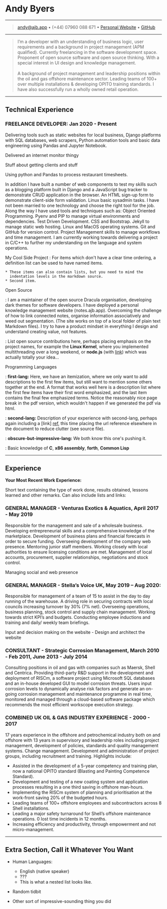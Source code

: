 # Andy Byers

---

> [andy@ajb.app](mailto:andy@ajb.app) • (+44) 07960 088 671 • [Personal Website](https://ajb.app) • [GitHub](https://github.com/andybyers21)

---

> I’m a developer with an understanding of business logic, user requirements and a background in project management (APM qualified). Currently freelancing in the software development space. Proponent of open source software and open source thinking. With a special interest in UI design and knowledge management.
> \
> \
> A background of project management and leadership positions within the oil and gas offshore maintenance sector. Leading teams of 100+ over multiple installations & developing OPITO training standards. I have also successfully run a wholly owned retail operation.

---

## Technical Experience

### FREELANCE DEVELOPER: Jan 2020 - Present

Delivering tools such as static websites for local business, Django platforms with SQL databases, web scrapers, Python automation tools and basic data engineering using Pandas and Jupyter Notebook.

Delivered an internet monitor thingy

Stuff about getting clients and stuff

Using python and Pandas to process restaurant timesheets.

In addition I have built a number of web components to test my skills such as a blogging platform built in Django and a JavaScript bug tracker to demonstrate CRUD application in the browser. An HTML sign-up form to demonstrate client-side form validation. Linux basic sysadmin tasks. I have not been married to one technology and choose the right tool for the job. Along the way I have used tools and techniques such as: Object Oriented Programming. Pyenv and PIP to manage virtual environments and dependencies. Test Driven Development. CSS and Bootstrap. Jekyll to manage static web hosting. Linux and MacOS operating systems. Git and GitHub for version control. Project Management skills to manage workflows and time management. I am currently working towards delivering a project in C/C++ to further my understanding on the language and system operations.

My Cool Side Project
: For items which don't have a clear time ordering, a definition
list can be used to have named items.

    * These items can also contain lists, but you need to mind the
      indentation levels in the markdown source.
    * Second item.

Open Source

: I am a maintainer of the open source Dracula organisation, developing dark themes for software developers. I have deployed a personal knowledge management website (notes.ajb.app). Overcoming the challenge of how to link connected notes, organise information associatively and weed out segmentation. (The site works on top of a local folder of plain text Markdown files). I try to have a product mindset in everything I design and understand creating value, not features.

: List open source contributions here, perhaps placing emphasis on
the project names, for example the **Linux Kernel**, where you
implemented multithreading over a long weekend, or **node.js**
(with [link](http://nodejs.org)) which was actually totally
your idea...

Programming Languages

: **first-lang:** Here, we have an itemization, where we only want
to add descriptions to the first few items, but still want to
mention some others together at the end. A format that works well
here is a description list where the first few items have their
first word emphasized, and the last item contains the final few
emphasized terms. Notice the reasonably nice page break in the pdf
version, which wouldn't happen if we generated the pdf via html.

: **second-lang:** Description of your experience with second-lang,
perhaps again including a [link] [ref], this time placing the url
reference elsewhere in the document to reduce clutter (see source
file).

: **obscure-but-impressive-lang:** We both know this one's pushing
it.

: Basic knowledge of **C**, **x86 assembly**, **forth**, **Common Lisp**

[ref]: https://github.com/githubuser/superlongprojectname

---

## Experience

**Your Most Recent Work Experience:**

Short text containing the type of work done, results obtained,
lessons learned and other remarks. Can also include lists and
links:

### GENERAL MANAGER - Venturas Exotics & Aquatics, April 2017 - May 2019

Responsible for the management and sale of a wholesale business. Developing entrepreneurial skills and a comprehensive knowledge of the marketplace. Development of business plans and financial forecasts in order to secure funding. Overseeing development of the company web presence. Mentoring junior staff members. Working closely with local authorities to ensure licensing conditions are met. Management of local accounts, procurement, supplier relationships, negotiations and stock control.

Managing social and web presence

### GENERAL MANAGER - Stella’s Voice UK, May 2019 – Aug 2020:

Responsible for management of a team of 15 to assist in the day to day running of the warehouse. A driving role in securing contracts with local councils increasing turnover by 30% (7% net). Overseeing operations, business planning, stock control and supply chain management. Working towards strict KPI’s and budgets. Conducting employee inductions and training and daily/ weekly team briefings.

Input and decision making on the website - Design and architect the website

### CONSULTANT - Strategic Corrosion Management, March 2010 - Feb 2011, June 2013 - July 2014

Consulting positions in oil and gas with companies such as Maersk, Shell and Centrica. Providing third-party R&D support in the development and deployment of RISCm, a software project using Microsoft SQL databases and an in-house developed GUI to model corrosion threats. Users input corrosion levels to dynamically analyse risk factors and generate an on-going corrosion management and maintenance programme in real time, monitored and managed through a cloud-based software package which recommends the most efficient workscope execution strategy.

### COMBINED UK OIL & GAS INDUSTRY EXPERIENCE - 2000 - 2017

17 years experience in the offshore and petrochemical industry both on and offshore with 13 years in supervisory and leadership roles including project management, development of policies, standards and quality management systems. Change management. Development and administration of project groups, including recruitment and training. Highlights include:

- Assisted in the development of a 5-year competency and training plan, now a national OPITO standard (Blasting and Painting Competence Standard).
- Development and testing of a new coating system and application processes resulting in a one third saving in offshore man-hours.
- Implementing the RISCm system of planning and prioritisation at the work-front saving 20% of the budgeted hours.
- Leading teams of 100+ offshore employees and subcontractors across 8 Shell installations.
- Leading a major safety turnaround for Shell’s offshore maintenance operations. 0 lost time incidents in 12 months.
- Increasing efficiency and productivity, through empowerment and not micro-management.

---

## Extra Section, Call it Whatever You Want

- Human Languages:

  - English (native speaker)
  - ???
  - This is what a nested list looks like.

- Random tidbit

- Other sort of impressive-sounding thing you did
